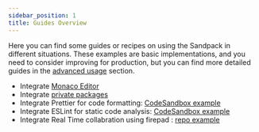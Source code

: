 ```yaml
---
sidebar_position: 1
title: Guides Overview
---
```


Here you can find some guides or recipes on using the Sandpack in different situations. These examples are basic implementations, and you need to consider improving for production, but you can find more detailed guides in the [advanced usage](/advanced-usage/provider) section.

- Integrate [Monaco Editor](../guides/integrate-monaco-editor.md)
- Integrate [private packages](../guides/private-packages.md)
- Integrate Prettier for code formatting: [CodeSandbox example](https://codesandbox.io/s/sandpack-prettier-1po91?file=/src/App.js)
- Integrate ESLint for static code analysis: [CodeSandbox example](https://codesandbox.io/s/sandpack-eslint-vztlt?file=/src/App.tsx)
- Integrate Real Time collabration using firepad : [repo example](https://github.com/hussamkhatib/Real-time-collaborative-sandpack)
